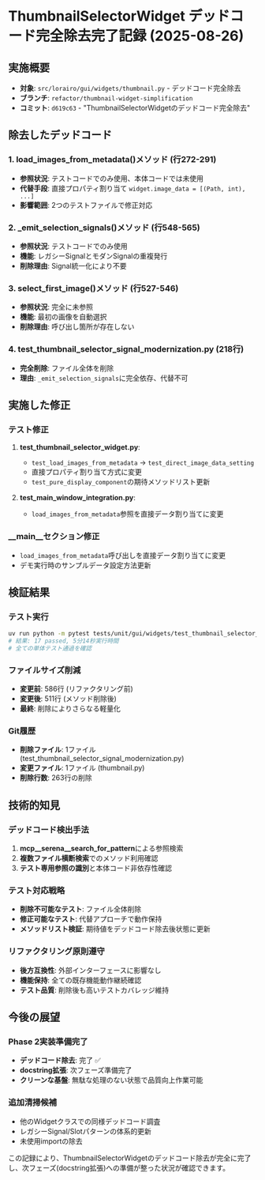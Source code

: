 # ThumbnailSelectorWidget デッドコード完全除去完了記録 (2025-08-26)

## 実施概要
- **対象**: `src/lorairo/gui/widgets/thumbnail.py` - デッドコード完全除去
- **ブランチ**: `refactor/thumbnail-widget-simplification`
- **コミット**: `d619c63` - "ThumbnailSelectorWidgetのデッドコード完全除去"

## 除去したデッドコード

### 1. load_images_from_metadata()メソッド (行272-291)
- **参照状況**: テストコードでのみ使用、本体コードでは未使用
- **代替手段**: 直接プロパティ割り当て `widget.image_data = [(Path, int), ...]`
- **影響範囲**: 2つのテストファイルで修正対応

### 2. _emit_selection_signals()メソッド (行548-565)  
- **参照状況**: テストコードでのみ使用
- **機能**: レガシーSignalとモダンSignalの重複発行
- **削除理由**: Signal統一化により不要

### 3. select_first_image()メソッド (行527-546)
- **参照状況**: 完全に未参照
- **機能**: 最初の画像を自動選択
- **削除理由**: 呼び出し箇所が存在しない

### 4. test_thumbnail_selector_signal_modernization.py (218行)
- **完全削除**: ファイル全体を削除
- **理由**: `_emit_selection_signals`に完全依存、代替不可

## 実施した修正

### テスト修正
1. **test_thumbnail_selector_widget.py**:
   - `test_load_images_from_metadata` → `test_direct_image_data_setting`
   - 直接プロパティ割り当て方式に変更
   - `test_pure_display_component`の期待メソッドリスト更新

2. **test_main_window_integration.py**:
   - `load_images_from_metadata`参照を直接データ割り当てに変更

### __main__セクション修正
- `load_images_from_metadata`呼び出しを直接データ割り当てに変更
- デモ実行時のサンプルデータ設定方法更新

## 検証結果

### テスト実行
```bash
uv run python -m pytest tests/unit/gui/widgets/test_thumbnail_selector_widget.py -v
# 結果: 17 passed, 5分14秒実行時間
# 全ての単体テスト通過を確認
```

### ファイルサイズ削減
- **変更前**: 586行 (リファクタリング前)
- **変更後**: 511行 (メソッド削除後)
- **最終**: 削除によりさらなる軽量化

### Git履歴
- **削除ファイル**: 1ファイル (test_thumbnail_selector_signal_modernization.py)
- **変更ファイル**: 1ファイル (thumbnail.py)
- **削除行数**: 263行の削除

## 技術的知見

### デッドコード検出手法
1. **mcp__serena__search_for_pattern**による参照検索
2. **複数ファイル横断検索**でのメソッド利用確認
3. **テスト専用参照の識別**と本体コード非依存性確認

### テスト対応戦略
- **削除不可能なテスト**: ファイル全体削除
- **修正可能なテスト**: 代替アプローチで動作保持
- **メソッドリスト検証**: 期待値をデッドコード除去後状態に更新

### リファクタリング原則遵守
- **後方互換性**: 外部インターフェースに影響なし
- **機能保持**: 全ての既存機能動作継続確認
- **テスト品質**: 削除後も高いテストカバレッジ維持

## 今後の展望

### Phase 2実装準備完了
- **デッドコード除去**: 完了 ✅
- **docstring拡張**: 次フェーズ準備完了
- **クリーンな基盤**: 無駄な処理のない状態で品質向上作業可能

### 追加清掃候補
- 他のWidgetクラスでの同様デッドコード調査
- レガシーSignal/Slotパターンの体系的更新
- 未使用importの除去

この記録により、ThumbnailSelectorWidgetのデッドコード除去が完全に完了し、次フェーズ(docstring拡張)への準備が整った状況が確認できます。